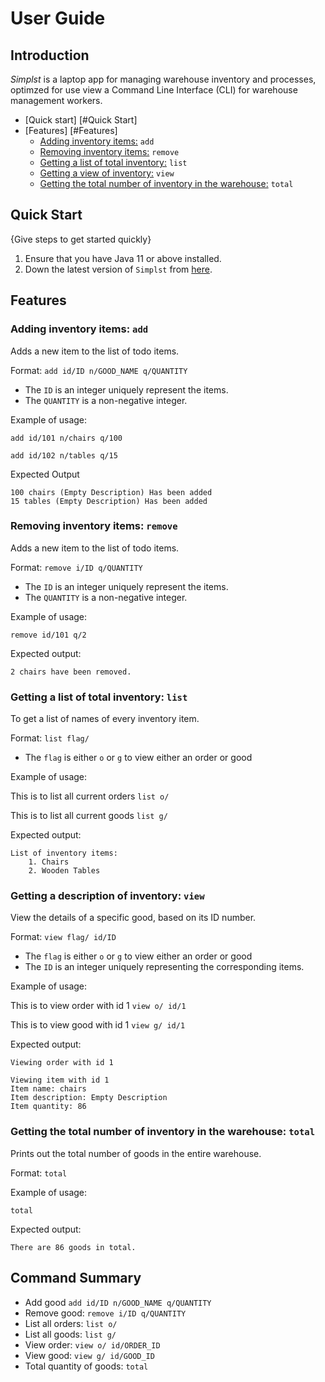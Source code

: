 # User Guide

## Introduction

*Simplst* is a laptop app for managing warehouse inventory and processes, optimzed for use view a Command Line Interface
(CLI) for warehouse management workers.

* [Quick start] [#Quick Start]
* [Features] [#Features]
  * [Adding inventory items:](#adding-inventory-items-add) `add` 
  * [Removing inventory items:](#removing-inventory-items-remove) `remove`
  * [Getting a list of total inventory:](#getting-a-list-of-total-inventory-list) `list` 
  * [Getting a view of inventory:](#getting-a-description-of-inventory-view) `view`
  * [Getting the total number of inventory in the warehouse:](#getting-the-total-number-of-inventory-in-the-warehouse-total) `total` 

## Quick Start

{Give steps to get started quickly}

1. Ensure that you have Java 11 or above installed.
1. Down the latest version of `Simplst` from [here](http://link.to/duke).

## Features

### Adding inventory items: `add`
Adds a new item to the list of todo items.

Format: `add id/ID n/GOOD_NAME q/QUANTITY`

* The `ID` is an integer uniquely represent the items.
* The `QUANTITY` is a non-negative integer.

Example of usage: 

`add id/101 n/chairs q/100`

`add id/102 n/tables q/15`

Expected Output
```
100 chairs (Empty Description) Has been added
15 tables (Empty Description) Has been added
```

### Removing inventory items: `remove`
Adds a new item to the list of todo items.

Format: `remove i/ID q/QUANTITY`

* The `ID` is an integer uniquely represent the items.
* The `QUANTITY` is a non-negative integer.

Example of usage:

`remove id/101 q/2`

Expected output:

```
2 chairs have been removed.
```

### Getting a list of total inventory: `list`
To get a list of names of every inventory item.

Format: `list flag/`

* The `flag` is either `o` or `g` to view either an order or good

Example of usage:

This is to list all current orders
`list o/`

This is to list all current goods
`list g/`

Expected output: 
```
List of inventory items:
    1. Chairs
    2. Wooden Tables
```

### Getting a description of inventory: `view`
View the details of a specific good, based on its ID number.

Format: `view flag/ id/ID`

* The `flag` is either `o` or `g` to view either an order or good
* The `ID` is an integer uniquely representing the corresponding items.

Example of usage:

This is to view order with id 1
`view o/ id/1`

This is to view good with id 1
`view g/ id/1`

Expected output:
```
Viewing order with id 1
```
```
Viewing item with id 1
Item name: chairs
Item description: Empty Description
Item quantity: 86
```

### Getting the total number of inventory in the warehouse: `total`
Prints out the total number of goods in the entire warehouse.

Format: `total`

Example of usage:

`total`

Expected output:
```
There are 86 goods in total.
```

## Command Summary

* Add good `add id/ID n/GOOD_NAME q/QUANTITY`
* Remove good: `remove i/ID q/QUANTITY`
* List all orders: `list o/`
* List all goods: `list g/`
* View order: `view o/ id/ORDER_ID`
* View good: `view g/ id/GOOD_ID`
* Total quantity of goods: `total`
